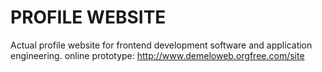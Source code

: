 # PROFILE WEBSITE

Actual profile website for frontend development software and application engineering.
online prototype: http://www.demeloweb.orgfree.com/site
